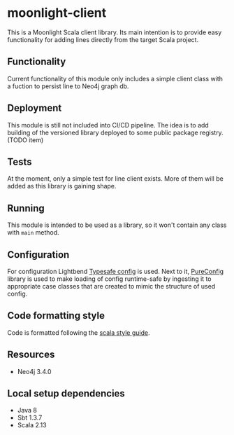 # moonlight-client

This is a Moonlight Scala client library. Its main intention is to provide easy functionality for adding lines directly
from the target Scala project.

## Functionality

Current functionality of this module only includes a simple client class with a fuction to
persist line to Neo4j graph db. 

## Deployment

This module is still not included into CI/CD pipeline. 
The idea is to add building of the versioned library deployed to some public package registry. (TODO item) 

## Tests

At the moment, only a simple test for line client exists. 
More of them will be added as this library is gaining shape.

## Running

This module is intended to be used as a library, so it won't contain any class with `main` method. 

## Configuration

For configuration Lightbend [Typesafe config](https://github.com/lightbend/config) is used.
Next to it, [PureConfig](https://github.com/pureconfig/pureconfig) library is used to make
loading of config runtime-safe by ingesting it to appropriate case classes that are created
to mimic the structure of used config.

## Code formatting style

Code is formatted following the [scala style guide](http://docs.scala-lang.org/style/).

## Resources

- Neo4j 3.4.0

## Local setup dependencies

- Java 8
- Sbt 1.3.7
- Scala 2.13

